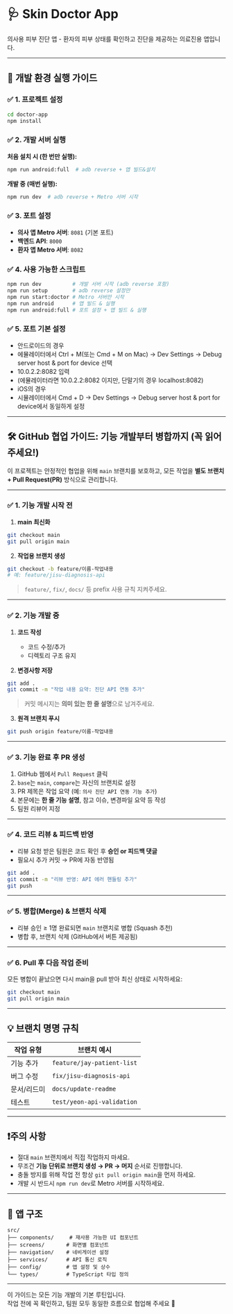 # 🩺 Skin Doctor App

의사용 피부 진단 앱 - 환자의 피부 상태를 확인하고 진단을 제공하는 의료진용 앱입니다.

---

## 🚀 개발 환경 실행 가이드

### ✅ 1. 프로젝트 설정

```bash
cd doctor-app
npm install
```

### ✅ 2. 개발 서버 실행

**처음 설치 시 (한 번만 실행):**
```bash
npm run android:full  # adb reverse + 앱 빌드&설치
```

**개발 중 (매번 실행):**
```bash
npm run dev  # adb reverse + Metro 서버 시작
```

### ✅ 3. 포트 설정

- **의사 앱 Metro 서버**: `8081` (기본 포트)
- **백엔드 API**: `8000`
- **환자 앱 Metro 서버**: `8082`

### ✅ 4. 사용 가능한 스크립트

```bash
npm run dev          # 개발 서버 시작 (adb reverse 포함)
npm run setup        # adb reverse 설정만
npm run start:doctor # Metro 서버만 시작
npm run android      # 앱 빌드 & 실행
npm run android:full # 포트 설정 + 앱 빌드 & 실행
```

### ✅ 5. 포트 기본 설정
- 안드로이드의 경우
- 에뮬레이터에서 Ctrl + M(또는 Cmd + M on Mac) → Dev Settings → Debug server host & port for device 선택
- 10.0.2.2:8082 입력
- (에뮬레이터라면 10.0.2.2:8082 이지만, 단말기의 경우 localhost:8082)
- iOS의 경우
- 시뮬레이터에서 Cmd + D → Dev Settings → Debug server host & port for device에서 동일하게 설정

---

## 🛠 GitHub 협업 가이드: 기능 개발부터 병합까지 (꼭 읽어주세요!)

이 프로젝트는 안정적인 협업을 위해 `main` 브랜치를 보호하고, 모든 작업을 **별도 브랜치 + Pull Request(PR)** 방식으로 관리합니다.

---

### ✅ 1. 기능 개발 시작 전

1. **main 최신화**
```bash
git checkout main
git pull origin main
```

2. **작업용 브랜치 생성**
```bash
git checkout -b feature/이름-작업내용
# 예: feature/jisu-diagnosis-api
```
> `feature/`, `fix/`, `docs/` 등 prefix 사용 규칙 지켜주세요.

---

### ✅ 2. 기능 개발 중

1. **코드 작성**
   - 코드 수정/추가
   - 디렉토리 구조 유지

2. **변경사항 저장**
```bash
git add .
git commit -m "작업 내용 요약: 진단 API 연동 추가"
```
> 커밋 메시지는 **의미 있는 한 줄 설명**으로 남겨주세요.

3. **원격 브랜치 푸시**
```bash
git push origin feature/이름-작업내용
```

---

### ✅ 3. 기능 완료 후 PR 생성

1. GitHub 웹에서 `Pull Request` 클릭
2. `base`는 `main`, `compare`는 자신의 브랜치로 설정
3. PR 제목은 작업 요약 (예: `의사 진단 API 연동 기능 추가`)
4. 본문에는 **한 줄 기능 설명**, 참고 이슈, 변경파일 요약 등 작성
5. 팀원 리뷰어 지정

---

### ✅ 4. 코드 리뷰 & 피드백 반영

- 리뷰 요청 받은 팀원은 코드 확인 후 **승인 or 피드백 댓글**
- 필요시 추가 커밋 → PR에 자동 반영됨
```bash
git add .
git commit -m "리뷰 반영: API 에러 핸들링 추가"
git push
```

---

### ✅ 5. 병합(Merge) & 브랜치 삭제

- 리뷰 승인 ≥ 1명 완료되면 `main` 브랜치로 병합 (Squash 추천)
- 병합 후, 브랜치 삭제 (GitHub에서 버튼 제공됨)

---

### ✅ 6. Pull 후 다음 작업 준비

모든 병합이 끝났으면 다시 main을 pull 받아 최신 상태로 시작하세요:
```bash
git checkout main
git pull origin main
```

---

## 💡 브랜치 명명 규칙

| 작업 유형     | 브랜치 예시                      |
|--------------|----------------------------------|
| 기능 추가     | `feature/jay-patient-list`       |
| 버그 수정     | `fix/jisu-diagnosis-api`         |
| 문서/리드미   | `docs/update-readme`             |
| 테스트        | `test/yeon-api-validation`       |

---

## ❗주의 사항

- 절대 `main` 브랜치에서 직접 작업하지 마세요.
- 무조건 **기능 단위로 브랜치 생성 → PR → 머지** 순서로 진행합니다.
- 충돌 방지를 위해 작업 전 항상 `git pull origin main`을 먼저 하세요.
- 개발 시 반드시 `npm run dev`로 Metro 서버를 시작하세요.

---

## 📱 앱 구조

```
src/
├── components/     # 재사용 가능한 UI 컴포넌트
├── screens/       # 화면별 컴포넌트
├── navigation/    # 네비게이션 설정
├── services/      # API 통신 로직
├── config/        # 앱 설정 및 상수
└── types/         # TypeScript 타입 정의
```

---

이 가이드는 모든 기능 개발의 기본 루틴입니다.  
작업 전에 꼭 확인하고, 팀원 모두 동일한 흐름으로 협업해 주세요 🙏
